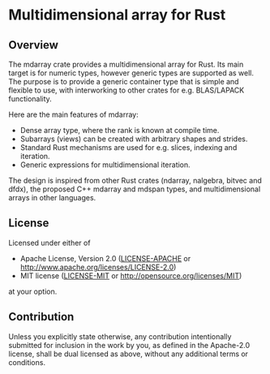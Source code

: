 # Multidimensional array for Rust

## Overview

The mdarray crate provides a multidimensional array for Rust. Its main target
is for numeric types, however generic types are supported as well. The purpose
is to provide a generic container type that is simple and flexible to use,
with interworking to other crates for e.g. BLAS/LAPACK functionality.

Here are the main features of mdarray:

- Dense array type, where the rank is known at compile time.
- Subarrays (views) can be created with arbitrary shapes and strides.
- Standard Rust mechanisms are used for e.g. slices, indexing and iteration.
- Generic expressions for multidimensional iteration.

The design is inspired from other Rust crates (ndarray, nalgebra, bitvec
and dfdx), the proposed C++ mdarray and mdspan types, and multidimensional
arrays in other languages.

## License

Licensed under either of

 * Apache License, Version 2.0
   ([LICENSE-APACHE](LICENSE-APACHE) or http://www.apache.org/licenses/LICENSE-2.0)
 * MIT license
   ([LICENSE-MIT](LICENSE-MIT) or http://opensource.org/licenses/MIT)

at your option.

## Contribution

Unless you explicitly state otherwise, any contribution intentionally submitted
for inclusion in the work by you, as defined in the Apache-2.0 license, shall be
dual licensed as above, without any additional terms or conditions.
